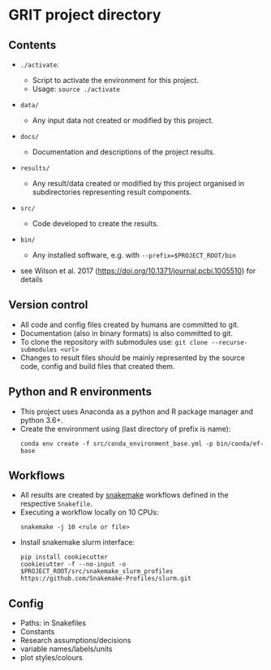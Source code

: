 # GRIT project directory

## Contents
* `./activate`:
  * Script to activate the environment for this project.
  * Usage: `source ./activate`

* `data/`
  * Any input data not created or modified by this project.

* `docs/`
  * Documentation and descriptions of the project results.

* `results/`
  * Any result/data created or modified by this project organised in
    subdirectories representing result components.

* `src/`
  * Code developed to create the results.

* `bin/`
  * Any installed software, e.g. with `--prefix=$PROJECT_ROOT/bin`

* see Wilson et al. 2017 (https://doi.org/10.1371/journal.pcbi.1005510) for details


## Version control
* All code and config files created by humans are committed to git.
* Documentation (also in binary formats) is also committed to git.
* To clone the repository with submodules use:
  `git clone --recurse-submodules <url>`
* Changes to result files should be mainly represented by the source
  code, config and build files that created them.


## Python and R environments
* This project uses Anaconda as a python and R package manager and python 3.6+.
* Create the environment using (last directory of prefix is name):
  ```
  conda env create -f src/conda_environment_base.yml -p bin/conda/ef-base
  ```

## Workflows
* All results are created by [snakemake](https://snakemake.readthedocs.io)
  workflows defined in the respective `Snakefile`.
* Executing a workflow locally on 10 CPUs:
  ```
  snakemake -j 10 <rule or file>
  ```
* Install snakemake slurm interface:
  ```
  pip install cookiecutter
  cookiecutter -f --no-input -o $PROJECT_ROOT/src/snakemake_slurm_profiles https://github.com/Snakemake-Profiles/slurm.git
  ```

## Config
* Paths: in Snakefiles
* Constants
* Research assumptions/decisions
* variable names/labels/units
* plot styles/colours